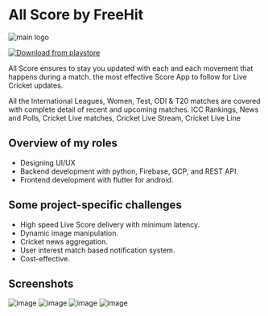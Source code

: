 # **All Score by FreeHit**

![main logo](https://i.postimg.cc/QxFDncCs/unnamed.webp)

[![Download from playstore](https://i.postimg.cc/D0WF5Bpb/Google-Play-Store-badge-EN-1.png)](https://play.google.com/store/apps/details?id=com.freehitlive.allscore&hl=en&gl=US)

All Score ensures to stay you updated with each and each movement that happens during a match. the most effective Score App to follow for Live Cricket updates.

All the International Leagues, Women, Test, ODI & T20 matches are covered with complete detail of recent and upcoming matches. ICC Rankings, News and Polls, Cricket Live matches, Cricket Live Stream, Cricket Live Line

## Overview of my roles

- Designing UI/UX
- Backend development with python, Firebase, GCP, and REST API.
- Frontend development with flutter for android.

## Some project-specific challenges

- High speed Live Score delivery with minimum latency.
- Dynamic image manipulation.
- Cricket news aggregation.
- User interest match based notification system.
- Cost-effective.

## Screenshots

![image](https://i.postimg.cc/52Fxj8Wp/unnamed-1.webp)   ![image](https://i.postimg.cc/2SvDCmnK/unnamed-2.webp)   ![image](https://i.postimg.cc/vTByyVvr/unnamed-3.webp)
![image](https://i.postimg.cc/YSzBm3nN/unnamed-4.webp)
